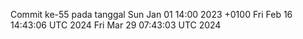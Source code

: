 Commit ke-55 pada tanggal Sun Jan 01 14:00 2023 +0100
Fri Feb 16 14:43:06 UTC 2024
Fri Mar 29 07:43:03 UTC 2024
